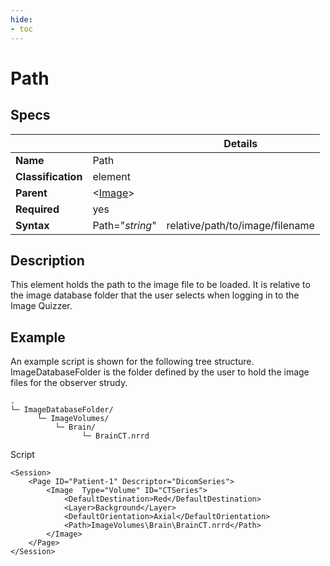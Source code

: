 ```yaml
---
hide:
- toc
---
```

<!-- let javascript handle toc on left sidebar -->
# Path

## Specs

| ||Details|
|---|---|:---:|
| **Name** | Path ||
| **Classification** | element ||
| **Parent** | <[Image](index.md)\> ||
| **Required** | yes ||
| **Syntax** | Path="*string*" | relative/path/to/image/filename |

## Description

This element holds the path to the image file to be loaded. It is relative to the image database folder
that the user selects when logging in to the Image Quizzer.

## Example

An example script is shown for the following tree structure. ImageDatabaseFolder is the folder defined
by the user to hold the image files for the observer strudy.

```
.
└─ ImageDatabaseFolder/
      └─ ImageVolumes/
          └─ Brain/
                └─ BrainCT.nrrd
```

Script

```
<Session>
	<Page ID="Patient-1" Descriptor="DicomSeries">
		<Image  Type="Volume" ID="CTSeries">
			<DefaultDestination>Red</DefaultDestination>
			<Layer>Background</Layer>
			<DefaultOrientation>Axial</DefaultOrientation>
			<Path>ImageVolumes\Brain\BrainCT.nrrd</Path>
		</Image>
	</Page>
</Session>
```
